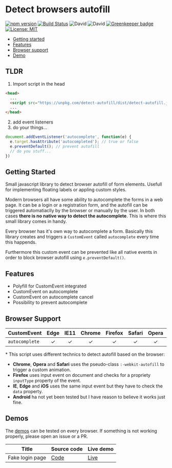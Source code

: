# Detect browsers autofill

[![npm version](https://badge.fury.io/js/detect-autofill.svg)](https://badge.fury.io/js/detect-autofill) [![Build Status](https://travis-ci.org/matteobad/detect-autofill.svg?branch=master)](https://travis-ci.org/matteobad/detect-autofill/) ![David](https://img.shields.io/david/dev/matteobad/detect-autofill.svg) ![David](https://img.shields.io/david/matteobad/detect-autofill.svg) [![Greenkeeper badge](https://badges.greenkeeper.io/matteobad/detect-autofill.svg)](https://greenkeeper.io/) [![License: MIT](https://img.shields.io/badge/License-MIT-blue.svg)](https://opensource.org/licenses/MIT)

* [Getting started](#getting-started)
* [Features](#features)
* [Browser support](#browser-support)
* [Demo](https://matteobad.github.io/focus-within-polyfill)

## TLDR

1. Import script in the head

```html
<head>
  ...
  <script src="https://unpkg.com/detect-autofill/dist/detect-autofill.js"></script>
  ...
</head>
```

2. add event listeners
3. do your things...

```js
document.addEventListener('autocomplete', function(e) {
  e.target.hasAttribute('autocompleted'); // true or false
  e.preventDefault(); // prevent autofill
  // do you stuff...
})
```

## Getting Started

Small javascript library to detect browser autofill of form elements. Usefull for implementing floating labels or appling custom styles.

Modern browsers all have some ability to autocomplete the forms in a web page. It can be a login or a registration form, and the autofill can be triggered automatiaclly by the browser or manually by the user. In both cases **there is no native way to detect the autocomplete**. This is where this small library comes in handy.

Every browser has it's own way to autocomplete a form. Basically this library creates and triggers a `CustomEvent` called `autocomplete` every time this happends.

Furthermore this custom event can be prevented like all native events in order to block browser autofill using `e.preventDefault()`.

## Features

* Polyfill for CustomEvent integrated
* CustomEvent on autocomplete
* CustomEvent on autocomplete cancel
* Possibility to prevent autocomplete

## Browser Support

| CustomEvent    | Edge | IE11  | Chrome | Firefox | Safari | Opera | iOS |
| -------------- |:----:|:-----:|:------:|:-------:|:------:|:-----:|:---:|
| `autocomplete` | ✓    | ✓     | ✓      | ✓       | ✓      | ✓     | ✓   |

\* This script uses different technics to detect autofill based on the browser:

* **Chrome**, **Opera** and **Safari** uses the pseudo-class `:-webkit-autofill` to trigger a custom animation.
* **Firefox** uses input event on document and checks for a propriety `inputType` property of the event.
* **IE**, **Edge** and **iOS** uses the same input event but they have to check the `data` property.
* **Android** ha not yet been tested but I have reason to believe it works just fine.

## Demos

The [demos](https://github.com/matteobad/detect-autofill/tree/master/demos) can be tested on every browser. If something is not working properly, please open an issue or a PR.

| Title | Source code | Live demo |
| ----- | ----------- | --------- |
| Fake login page | [Code](demos/fake-login.html) | [Live](https://matteobad.github.io/detect-autofill/demos/fake-login.html) |